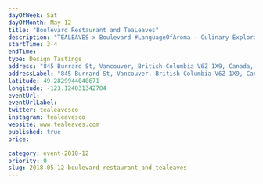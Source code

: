 ```yaml
---
dayOfWeek: Sat
dayOfMonth: May 12
title: "Boulevard Restaurant and TeaLeaves"
description: "TEALEAVES x Boulevard #LanguageOfAroma - Culinary Explorations Inspired by Tea & Aroma<br> <br> Join TEALEAVES for an AROMA-themed tasting experience inspired by tea at Boulevard Kitchen & Oyster Bar. Explore how AROMA affects taste with Executive Chef Alex Chen through his tea-inspired entreé.<br> <br> About TEALEAVES #LanguageOfAroma:<br> <br> TEALEAVES is one of the very few tea blenders in the world, and we take precision very seriously. Why? Because in luxury, it’s the details that matter. TEALEAVES blends teas specifically for color, alongside aroma and taste, with understanding that “the first taste is with the eyes—but a shared understanding of aroma can add color to your world”. As part two of the TEALEAVES #PaletteForYourPalate project in collaboration with Pantone, Microsoft Design and world-class chefs and mixologists, we explore tea + color + mood + aroma through our bespoke culinary experiences. <br> "
startTime: 3-4
endTime: 
type: Design Tastings
address: "845 Burrard St, Vancouver, British Columbia V6Z 1X9, Canada, Vancouver, BC, Canada"
addressLabel: "845 Burrard St, Vancouver, British Columbia V6Z 1X9, Canada"
latitude: 49.2829944040671
longitude: -123.124031342704
eventUrl: 
eventUrlLabel: 
twitter: tealeavesco
instagram: tealeavesco
website: www.tealeaves.com
published: true
price: 

category: event-2018-12
priority: 0
slug: 2018-05-12-boulevard_restaurant_and_tealeaves
---
```

